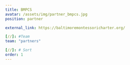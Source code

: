 ```yaml
---
title: BMPCS
avatar: /assets/img/partner_bmpcs.jpg
position: partner

external_link: https://baltimoremontessoricharter.org/

[//]: #Team
team: "partners"

[//]: # Sort
order: 1
---
```

